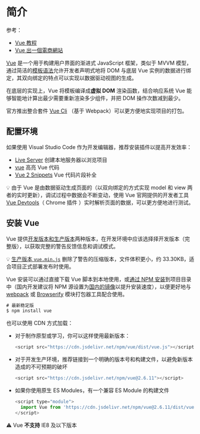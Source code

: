 # 简介
参考：

* [Vue 教程](https://cn.vuejs.org/v2/guide/)
* [Vue 出一個電商網站](https://www.udemy.com/course/vue-hexschool/)

[Vue](https://cn.vuejs.org/) 是一个用于构建用户界面的渐进式 JavaScript 框架，类似于 MVVM 模型，通过简洁的[模板语法](https://cn.vuejs.org/v2/guide/syntax.html)允许开发者声明式地将 DOM 与底层 Vue 实例的数据进行绑定，其双向绑定的特点可以实现以数据驱动视图的生成。

在底层的实现上，Vue 将模板编译成**虚拟 DOM** 渲染函数，结合响应系统 Vue 能够智能地计算出最少需要重新渲染多少组件，并把 DOM 操作次数减到最少。

官方推出整合套件 [Vue Cli](https://cli.vuejs.org/zh/) （基于 Webpack）可以更方便地实现项目的打包。

## 配置环境
如果使用 Visual Studio Code 作为开发编辑器，推荐安装插件以提高开发效率：

* [Live Server](https://marketplace.visualstudio.com/items?itemName=ritwickdey.LiveServer) 创建本地服务器以浏览项目
* [vue](https://marketplace.visualstudio.com/items?itemName=jcbuisson.vue) 高亮 Vue 代码
* [Vue 2 Snippets](https://marketplace.visualstudio.com/items?itemName=hollowtree.vue-snippets) Vue 代码片段补全

:bulb: 由于 Vue 是由数据驱动生成页面的（以双向绑定的方式实现 model 和 view 两者的实时更新），调试过程中数据会不断变动，使用 Vue 官网提供的开发者工具[Vue Devtools](https://chrome.google.com/webstore/detail/vuejs-devtools/nhdogjmejiglipccpnnnanhbledajbpd)（ Chrome 插件 ）实时解析页面的数据，可以更方便地进行测试。

## 安装 Vue
Vue 提供[开发版本和生产版本](https://cn.vuejs.org/v2/guide/installation.html#对不同构建版本的解释)两种版本，在开发环境中应该选择择开发版本（完整版），以获取完整的警告反馈信息和调试模式。

:bulb: [生产版本 `vue.min.js`](https://cn.vuejs.org/js/vue.min.js) 删除了警告的压缩版本，文件体积更小，约 33.30KB，适合项目正式部署发布时使用。

Vue 安装可以通过直接下载 Vue 脚本到本地使用，或[通过 NPM 安装](https://cn.vuejs.org/v2/guide/installation.html#NPM)到项目目录中（国内开发建议将 NPM 源设置为[国内的镜像](https://npm.taobao.org/)以提升安装速度），以便更好地与 [webpack](https://webpack.js.org/) 或 [Browserify](http://browserify.org/) 模块打包器工具配合使用。

```js
# 最新稳定版
$ npm install vue
```

也可以使用 CDN 方式加载：

* 对于制作原型或学习，你可以这样使用最新版本：

    ```js
    <script src="https://cdn.jsdelivr.net/npm/vue/dist/vue.js"></script>
    ```

* 对于开发生产环境，推荐链接到一个明确的版本号和构建文件，以避免新版本造成的不可预期的破坏

    ```js
    <script src="https://cdn.jsdelivr.net/npm/vue@2.6.11"></script>
    ```

* 如果你使用原生 ES Modules，有一个兼容 ES Module 的构建文件

    ```js
    <script type="module">
      import Vue from 'https://cdn.jsdelivr.net/npm/vue@2.6.11/dist/vue.esm.browser.js'
    </script>
    ```

:warning: Vue **不支持** IE8 及以下版本